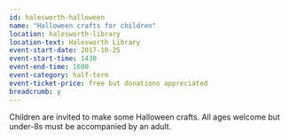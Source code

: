 ```yaml
---
id: halesworth-halloween
name: "Halloween crafts for children"
location: halesworth-library
location-text: Halesworth Library
event-start-date: 2017-10-25
event-start-time: 1430
event-end-time: 1600
event-category: half-term
event-ticket-price: free but donations appreciated
breadcrumb: y
---
```


Children are invited to make some Halloween crafts. All ages welcome but under-8s must be accompanied by an adult.
